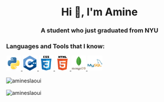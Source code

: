 <h1 align="center">Hi 👋, I'm Amine</h1>
<h3 align="center">A student who just graduated from NYU</h3>

<p align="left">
</p>

<h3 align="left">Languages and Tools that I know:</h3>
<p align="left"> <a href="https://www.w3schools.com/cpp/" target="_blank" rel="noreferrer"> <a href="https://www.python.org/" target="_blank" rel="noreferrer">
  <img src="https://raw.githubusercontent.com/devicons/devicon/master/icons/python/python-original.svg" alt="python" width="40" height="40"/>
</a>
<a href="https://isocpp.org/" target="_blank" rel="noreferrer">
  <img src="https://raw.githubusercontent.com/devicons/devicon/master/icons/cplusplus/cplusplus-original.svg" alt="cplusplus" width="40" height="40"/>
</a>
<a href="https://www.w3schools.com/css/" target="_blank" rel="noreferrer">
  <img src="https://raw.githubusercontent.com/devicons/devicon/master/icons/css3/css3-original-wordmark.svg" alt="css3" width="40" height="40"/>
</a>
<a href="https://www.w3.org/html/" target="_blank" rel="noreferrer">
  <img src="https://raw.githubusercontent.com/devicons/devicon/master/icons/html5/html5-original-wordmark.svg" alt="html5" width="40" height="40"/>
</a>
<a href="https://www.mongodb.com/" target="_blank" rel="noreferrer">
  <img src="https://raw.githubusercontent.com/devicons/devicon/master/icons/mongodb/mongodb-original-wordmark.svg" alt="mongodb" width="40" height="40"/>
</a>
<a href="https://www.mysql.com/" target="_blank" rel="noreferrer">
  <img src="https://raw.githubusercontent.com/devicons/devicon/master/icons/mysql/mysql-original-wordmark.svg" alt="mysql" width="40" height="40"/>
</a>


<p><img align="center" src="https://github-readme-stats.vercel.app/api/top-langs?username=amineslaoui&show_icons=true&locale=en&layout=compact" alt="amineslaoui" /></p>

<p><img align="center" src="https://github-readme-streak-stats.herokuapp.com/?user=amineslaoui&" alt="amineslaoui" /></p>
